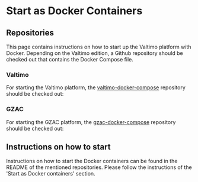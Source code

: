 # Start as Docker Containers

## Repositories
This page contains instructions on how to start up the Valtimo platform with Docker.
Depending on the Valtimo edition, a Github repository should be checked out that contains the Docker Compose file.

### Valtimo
For starting the Valtimo platform, the [valtimo-docker-compose](https://github.com/valtimo-platform/valtimo-docker-compose) repository should be checked out:

### GZAC
For starting the GZAC platform, the [gzac-docker-compose](https://github.com/generiekzaakafhandelcomponent/gzac-docker-compose) repository should be checked out:

## Instructions on how to start
Instructions on how to start the Docker containers can be found in the README of the mentioned repositories. 
Please follow the instructions of the 'Start as Docker containers' section.
